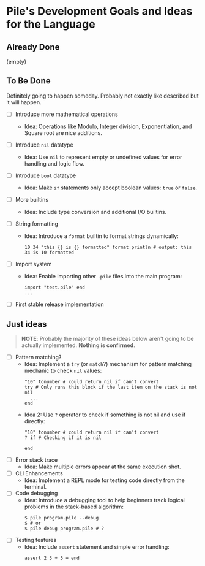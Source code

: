 # Pile's Development Goals and Ideas for the Language

## Already Done
(empty)


## To Be Done
Definitely going to happen someday. Probably not exactly like described but it will happen.

- [ ] Introduce more mathematical operations
  * Idea: Operations like Modulo, Integer division, Exponentiation, and Square root are nice additions.
- [ ] Introduce `nil` datatype
  * Idea: Use `nil` to represent empty or undefined values for error handling and logic flow.
- [ ] Introduce `bool` datatype
  * Idea: Make `if` statements only accept boolean values: `true` or `false`. 
- [ ] More builtins
  * Idea: Include type conversion and additional I/O builtins.
- [ ] String formatting
  * Idea: Introduce a `format` builtin to format strings dynamically:
    ```pile
    10 34 "this {} is {} formatted" format println # output: this 34 is 10 formatted
    ```
- [ ] Import system
  * Idea: Enable importing other `.pile` files into the main program:
    ```pile
    import "test.pile" end
    ...
    ```
- [ ] First stable release implementation


## Just ideas
> **NOTE**: Probably the majority of these ideas below aren't going to be actually implemented. **Nothing is confirmed**.

- [ ] Pattern matching?
  * Idea: Implement a `try` (or `match`?) mechanism for pattern matching mechanic to check `nil` values:
    ```
    "10" tonumber # could return nil if can't convert 
    try # Only runs this block if the last item on the stack is not nil
      ...
    end
    ```
  * Idea 2: Use `?` operator to check if something is not nil and use if directly:
    ```!?
    "10" tonumber # could return nil if can't convert 
    ? if # Checking if it is nil

    end
    ```
- [ ] Error stack trace
  * Idea: Make multiple errors appear at the same execution shot.
- [ ] CLI Enhancements
  * Idea: Implement a REPL mode for testing code directly from the terminal.
- [ ] Code debugging
  * Idea: Introduce a debugging tool to help beginners track logical problems in the stack-based algorithm:
    ```console
    $ pile program.pile --debug
    $ # or
    $ pile debug program.pile # ?
    ```
- [ ] Testing features
  * Idea: Include `assert` statement and simple error handling:
    ```pile
    assert 2 3 + 5 = end
    ```
